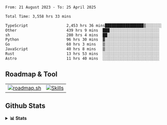 <!--START_SECTION:waka-->

```txt
From: 21 August 2023 - To: 25 April 2025

Total Time: 3,558 hrs 33 mins

TypeScript                 2,453 hrs 36 mins█████████████████▒░░░░░░░   68.95 %
Other                      439 hrs 9 mins  ███░░░░░░░░░░░░░░░░░░░░░░   12.34 %
sh                         280 hrs 4 mins  ██░░░░░░░░░░░░░░░░░░░░░░░   07.87 %
Python                     96 hrs 30 mins  ▓░░░░░░░░░░░░░░░░░░░░░░░░   02.71 %
Go                         60 hrs 3 mins   ▒░░░░░░░░░░░░░░░░░░░░░░░░   01.69 %
JavaScript                 40 hrs 8 mins   ▒░░░░░░░░░░░░░░░░░░░░░░░░   01.13 %
Rust                       13 hrs 53 mins  ░░░░░░░░░░░░░░░░░░░░░░░░░   00.39 %
Astro                      11 hrs 40 mins  ░░░░░░░░░░░░░░░░░░░░░░░░░   00.33 %
```

<!--END_SECTION:waka-->

## Roadmap & Tool
<table align="center">
  <tr>
    <td>
      <a href="https://roadmap.sh">
        <img src="https://roadmap.sh/card/tall/6505f3e78dfc79db2fff8e3e?variant=dark" alt="roadmap.sh" />
      </a>
    </td>
    <td>
      <a href="https://github.com/chaninlaw">
        <img src="https://skillicons.dev/icons?i=js,typescript,nodejs,nestjs,react,next,astro,html,css,tailwind,postgres,prisma,docker,git,rust,go&perline=7&theme=dark" alt="Skills" />
      </a>
    </td>
  </tr>
</table>

## Github Stats
<details close>
  <summary><b>📊 Stats</b></summary>
  <div align="center">
    
<picture>
  <source
    srcset="https://github-readme-stats.vercel.app/api?username=chaninlaw&show_icons=true&theme=dark"
    media="(prefers-color-scheme: dark)"
  />
  <source
    srcset="https://github-readme-stats.vercel.app/api?username=chaninlaw&show_icons=true"
    media="(prefers-color-scheme: light), (prefers-color-scheme: no-preference)"
  />
  <img src="https://github-readme-stats.vercel.app/api?username=chaninlaw&show_icons=true" />
</picture>
    
<picture>
  <source
    srcset="https://github-readme-stats.vercel.app/api/top-langs/?username=chaninlaw&layout=donut&theme=dark"
    media="(prefers-color-scheme: dark)"
  />
  <source
    srcset="https://github-readme-stats.vercel.app/api/top-langs/?username=chaninlaw&layout=donut"
    media="(prefers-color-scheme: light), (prefers-color-scheme: no-preference)"
  />
  <img src="https://github-readme-stats.vercel.app/api/top-langs/?username=chaninlaw&layout=donut" />
</picture>
    
  </div>
  
</details>

